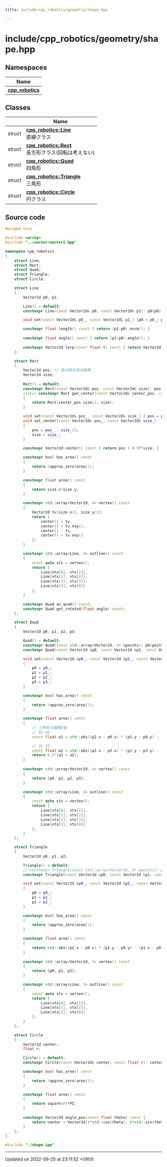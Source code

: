 ```yaml
---
title: include/cpp_robotics/geometry/shape.hpp

---
```


# include/cpp_robotics/geometry/shape.hpp



## Namespaces

| Name           |
| -------------- |
| **[cpp_robotics](/cpp_robotics_core/doxybook/Namespaces/namespacecpp__robotics/)**  |

## Classes

|                | Name           |
| -------------- | -------------- |
| struct | **[cpp_robotics::Line](/cpp_robotics_core/doxybook/Classes/structcpp__robotics_1_1Line/)** <br>直線クラス  |
| struct | **[cpp_robotics::Rect](/cpp_robotics_core/doxybook/Classes/structcpp__robotics_1_1Rect/)** <br>長方形クラス(回転は考えない)  |
| struct | **[cpp_robotics::Quad](/cpp_robotics_core/doxybook/Classes/structcpp__robotics_1_1Quad/)** <br>四角形  |
| struct | **[cpp_robotics::Triangle](/cpp_robotics_core/doxybook/Classes/structcpp__robotics_1_1Triangle/)** <br>三角形  |
| struct | **[cpp_robotics::Circle](/cpp_robotics_core/doxybook/Classes/structcpp__robotics_1_1Circle/)** <br>円クラス  |




## Source code

```cpp
#pragma once

#include <array>
#include "../vector/vector2.hpp"

namespace cpp_robotics
{
    struct Line;
    struct Rect;
    struct Quad;
    struct Triangle;
    struct Circle;

    struct Line
    {
        Vector2d p0, p1;

        Line() = default;
        constexpr Line(const Vector2d& p0, const Vector2d& p1): p0(p0), p1(p1) {}

        void set(const Vector2d& p0_, const Vector2d& p1_) {p0 = p0_; p1 = p1_;}

        constexpr float length() const { return (p1-p0).norm(); }
        
        constexpr float angle() const { return (p1-p0).angle(); }
        
        constexpr Vector2d lerp(const float t) const { return Vector2d::lerp(p0, p1, t); }
    };

    struct Rect
    {
        Vector2d pos; // 原点側の頂点座標
        Vector2d size;
        
        Rect() = default;
        constexpr Rect(const Vector2d& pos, const Vector2d& size): pos(pos), size(size) {}
        static constexpr Rect gen_center(const Vector2d& center_pos, const Vector2d& size)
        {
            return Rect(center_pos-size/2, size);
        }

        void set(const Vector2d& pos_, const Vector2d& size_) { pos = pos_; size = size_; }
        void set_center(const Vector2d& pos_, const Vector2d& size_) 
        { 
            pos = pos_ - size_/2; 
            size = size_; 
        }

        constexpr Vector2d center() const { return pos + 0.5f*size; }

        constexpr bool has_area() const
        {
            return !approx_zero(area());
        }

        constexpr float area() const
        {
            return size.x*size.y;
        }

        constexpr std::array<Vector2d, 4> vertex() const
        {
            Vector2d tv(size.x/2, size.y/2);
            return {
                center() + tv,
                center() + tv.nxy(),
                center() - tv,
                center() + tv.xny()
            };
        }

        constexpr std::array<Line, 4> outline() const
        {
            const auto vtx = vertex();
            return {
                Line{vtx[0], vtx[1]},
                Line{vtx[1], vtx[2]},
                Line{vtx[2], vtx[3]},
                Line{vtx[3], vtx[0]}
            };
        }

        constexpr Quad as_quad() const;
        constexpr Quad get_rotated(float angle) const;
    };

    struct Quad
    {
        Vector2d p0, p1, p2, p3;

        Quad() = default;
        constexpr Quad(const std::array<Vector2d, 4> &points): p0(points[0]), p1(points[1]), p2(points[2]), p3(points[3]) {}
        constexpr Quad(const Vector2d &p0, const Vector2d &p1, const Vector2d &p2, const Vector2d &p3): p0(p0), p1(p1), p2(p2), p3(p3) {} 

        void set(const Vector2d &p0_, const Vector2d &p1_, const Vector2d &p2_, const Vector2d &p3_)
        {
            p0 = p0_;
            p1 = p1_;
            p2 = p2_;
            p3 = p3_;
        }

        constexpr bool has_area() const
        {
            return !approx_zero(area());
        }

        constexpr float area() const
        {
            // 三角形の面積2個
            // 01 02
            const float a1 = std::abs((p2.x - p0.x) * (p1.y - p0.y) - (p1.x - p0.x) * (p2.y - p0.y));

            // 31 32
            const float a2 = std::abs((p2.x - p3.x) * (p1.y - p3.y) - (p1.x - p3.x) * (p2.y - p3.y));
            return 0.5*(a1 + a2);
        }
        
        constexpr std::array<Vector2d, 4> vertex() const
        {
            return {p0, p1, p2, p3};
        }

        constexpr std::array<Line, 4> outline() const
        {
            const auto vtx = vertex();
            return {
                Line{vtx[0], vtx[1]},
                Line{vtx[1], vtx[2]},
                Line{vtx[2], vtx[3]},
                Line{vtx[3], vtx[0]}
            };
        }
    };

    struct Triangle
    {
        Vector2d p0, p1, p2;

        Triangle() = default;
        // constexpr Triangle(const std::array<Vector2d, 3> &points): points(points) {}
        constexpr Triangle(const Vector2d &p0, const Vector2d &p1, const Vector2d &p2): p0(p0), p1(p1), p2(p2) {} 

        void set(const Vector2d &p0_, const Vector2d &p1_, const Vector2d &p2_)
        {
            p0 = p0_;
            p1 = p1_;
            p2 = p2_;
        }

        constexpr bool has_area() const
        {
            return !approx_zero(area());
        }

        constexpr float area() const
        {
            return std::abs((p2.x - p0.x) * (p1.y - p0.y) - (p1.x - p0.x) * (p2.y - p0.y)) * 0.5;
        }
        
        constexpr std::array<Vector2d, 3> vertex() const
        {
            return {p0, p1, p2};
        }

        constexpr std::array<Line, 3> outline() const
        {
            const auto vtx = vertex();
            return {
                Line{vtx[0], vtx[1]},
                Line{vtx[1], vtx[2]},
                Line{vtx[2], vtx[0]}
            };
        }
    };

    struct Circle
    {
        Vector2d center;
        float r;

        Circle() = default;
        constexpr Circle(const Vector2d& center, const float r): center(center), r(r) {}

        constexpr bool has_area() const
        {
            return !approx_zero(area());
        }

        constexpr float area() const
        {
            return square(r)*PI;
        }
        
        constexpr Vector2d angle_pos(const float theta) const {
            return center + Vector2d(r*std::cos(theta), r*std::sin(theta));
        }
    };
}

#include "./shape.ipp"
```


-------------------------------

Updated on 2022-09-25 at 23:11:52 +0900
